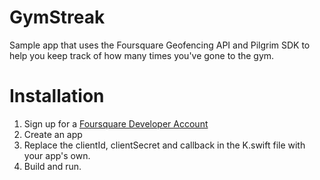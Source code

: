 # GymStreak
Sample app that uses the Foursquare Geofencing API and Pilgrim SDK to help you keep track of how many times you've gone to the gym.

# Installation
1) Sign up for a [Foursquare Developer Account](https://foursquare.com/developers/signup)
2) Create an app
2) Replace the clientId, clientSecret and callback in the K.swift file with your app's own.
3) Build and run.
